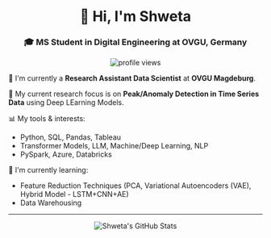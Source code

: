 
<!--
**shweta27407/shweta27407** is a ✨ _special_ ✨ repository because its `README.md` (this file) appears on your GitHub profile.

Here are some ideas to get you started:

- 🔭 I’m currently working on ...
- 🌱 I’m currently learning ...
- 👯 I’m looking to collaborate on ...
- 🤔 I’m looking for help with ...
- 💬 Ask me about ...
- 📫 How to reach me: ...
- 😄 Pronouns: ...
- ⚡ Fun fact: ...
-->

<h1 align="center">👋 Hi, I'm Shweta</h1>
<h3 align="center">🎓 MS Student in Digital Engineering at OVGU, Germany</h3>

<p align="center">
  <img src="https://komarev.com/ghpvc/?username=shweta27407&color=yellow" alt="profile views" />
</p>

🎯 I'm currently a **Research Assistant Data Scientist** at **OVGU Magdeburg**.

🔬 My current research focus is on **Peak/Anomaly Detection in Time Series Data** using Deep LEarning Models.


📊 My tools & interests:
- Python, SQL, Pandas, Tableau  
- Transformer Models, LLM, Machine/Deep Learning, NLP  
- PySpark, Azure, Databricks

🌱 I'm currently learning:
- Feature Reduction Techniques (PCA, Variational Autoencoders (VAE), Hybrid Model - LSTM+CNN+AE)  
- Data Warehousing

---

<p align="center">
  <img src="https://github-readme-stats.vercel.app/api?username=shweta27407&show_icons=true&theme=radical" alt="Shweta's GitHub Stats" />
</p>
